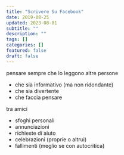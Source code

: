 ```yaml
---
title: "Scrivere Su Facebook"
date: 2019-08-25
updated: 2023-08-01
subtitle: ""
description: ""
tags: []
categories: []
featured: false
draft: false
---
```


pensare sempre che lo leggono altre persone
- che sia informativo (ma non ridondante)
- che sia divertente
- che faccia pensare

tra amici
- sfoghi personali
- annunciazioni
- richieste di aiuto
- celebrazioni (proprie o altrui)
- fallimenti (meglio se con autocritica)

